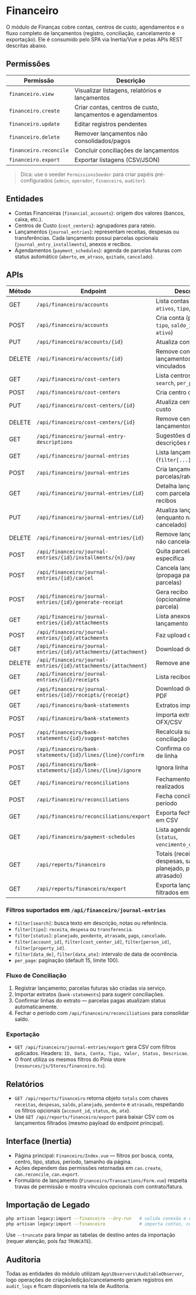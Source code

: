 # Financeiro

O módulo de Finanças cobre contas, centros de custo, agendamentos e o fluxo
completo de lançamentos (registro, conciliação, cancelamento e exportação). Ele
é consumido pelo SPA via Inertia/Vue e pelas APIs REST descritas abaixo.

## Permissões

| Permissão              | Descrição                                                  |
| ---------------------- | ---------------------------------------------------------- |
| `financeiro.view`      | Visualizar listagens, relatórios e lançamentos             |
| `financeiro.create`    | Criar contas, centros de custo, lançamentos e agendamentos |
| `financeiro.update`    | Editar registros pendentes                                 |
| `financeiro.delete`    | Remover lançamentos não consolidados/pagos                 |
| `financeiro.reconcile` | Concluir conciliações de lançamentos                       |
| `financeiro.export`    | Exportar listagens (CSV/JSON)                              |

> Dica: use o seeder `PermissionsSeeder` para criar papéis pré-configurados
> (`admin`, `operador`, `financeiro`, `auditor`).

## Entidades

- Contas Financeiras (`financial_accounts`): origem dos valores (bancos, caixa,
  etc.).
- Centros de Custo (`cost_centers`): agrupadores para rateio.
- Lançamentos (`journal_entries`): representam receitas, despesas ou
  transferências. Cada lançamento possui parcelas opcionais
  (`journal_entry_installments`), anexos e recibos.
- Agendamentos (`payment_schedules`): agenda de parcelas futuras com status
  automático (`aberto`, `em_atraso`, `quitado`, `cancelado`).

## APIs

| Método | Endpoint                                                        | Descrição                                                           |
| ------ | ---------------------------------------------------------------- | ------------------------------------------------------------------- |
| GET    | `/api/financeiro/accounts`                                      | Lista contas com filtros `ativos`, `tipo`, `per_page`               |
| POST   | `/api/financeiro/accounts`                                      | Cria conta (permite `tipo`, `saldo_inicial`, `ativo`)               |
| PUT    | `/api/financeiro/accounts/{id}`                                 | Atualiza conta                                                      |
| DELETE | `/api/financeiro/accounts/{id}`                                 | Remove conta sem lançamentos vinculados                             |
| GET    | `/api/financeiro/cost-centers`                                  | Lista centros com `search`, `per_page`                              |
| POST   | `/api/financeiro/cost-centers`                                  | Cria centro de custo                                                |
| PUT    | `/api/financeiro/cost-centers/{id}`                             | Atualiza centro de custo                                            |
| DELETE | `/api/financeiro/cost-centers/{id}`                             | Remove centro sem lançamentos                                       |
| GET    | `/api/financeiro/journal-entry-descriptions`                    | Sugestões de descrições recorrentes                                 |
| GET    | `/api/financeiro/journal-entries`                               | Lista lançamentos (`filter[...]`, `per_page`)                       |
| POST   | `/api/financeiro/journal-entries`                               | Cria lançamento com parcelas/rateios/anexos                         |
| GET    | `/api/financeiro/journal-entries/{id}`                           | Detalha lançamento com parcelas, anexos e recibos                   |
| PUT    | `/api/financeiro/journal-entries/{id}`                           | Atualiza lançamento (enquanto não cancelado)                        |
| DELETE | `/api/financeiro/journal-entries/{id}`                           | Remove lançamento não cancelado                                     |
| POST   | `/api/financeiro/journal-entries/{id}/installments/{n}/pay`     | Quita parcela específica                                            |
| POST   | `/api/financeiro/journal-entries/{id}/cancel`                   | Cancela lançamento (propaga para parcelas)                          |
| POST   | `/api/financeiro/journal-entries/{id}/generate-receipt`         | Gera recibo em PDF (opcionalmente por parcela)                      |
| GET    | `/api/financeiro/journal-entries/{id}/attachments`              | Lista anexos do lançamento                                          |
| POST   | `/api/financeiro/journal-entries/{id}/attachments`              | Faz upload de anexos                                                |
| GET    | `/api/financeiro/journal-entries/{id}/attachments/{attachment}` | Download do anexo                                                   |
| DELETE | `/api/financeiro/journal-entries/{id}/attachments/{attachment}` | Remove anexo                                                        |
| GET    | `/api/financeiro/journal-entries/{id}/receipts`                 | Lista recibos gerados                                               |
| GET    | `/api/financeiro/journal-entries/{id}/receipts/{receipt}`       | Download do recibo em PDF                                           |
| GET    | `/api/financeiro/bank-statements`                               | Extratos importados                                                 |
| POST   | `/api/financeiro/bank-statements`                               | Importa extrato OFX/CSV                                             |
| POST   | `/api/financeiro/bank-statements/{id}/suggest-matches`          | Recalcula sugestões de conciliação                                  |
| POST   | `/api/financeiro/bank-statements/{id}/lines/{line}/confirm`     | Confirma conciliação de linha                                       |
| POST   | `/api/financeiro/bank-statements/{id}/lines/{line}/ignore`      | Ignora linha do extrato                                             |
| GET    | `/api/financeiro/reconciliations`                               | Fechamentos realizados                                              |
| POST   | `/api/financeiro/reconciliations`                               | Fecha conciliação de período                                        |
| GET    | `/api/financeiro/reconciliations/export`                        | Exporta fechamentos em CSV                                          |
| GET    | `/api/financeiro/payment-schedules`                             | Lista agendamentos (`status`, `vencimento_de/ate`)                  |
| GET    | `/api/reports/financeiro`                                       | Totais (receitas, despesas, saldo, planejado, pendente, atrasado)   |
| GET    | `/api/reports/financeiro/export`                                | Exporta lançamentos filtrados em CSV                                |

### Filtros suportados em `/api/financeiro/journal-entries`

- `filter[search]`: busca texto em descrição, notas ou referência.
- `filter[tipo]`: `receita`, `despesa` ou `transferencia`.
- `filter[status]`: `planejado`, `pendente`, `atrasado`, `pago`, `cancelado`.
- `filter[account_id]`, `filter[cost_center_id]`, `filter[person_id]`,
  `filter[property_id]`.
- `filter[data_de]`, `filter[data_ate]`: intervalo de data de ocorrência.
- `per_page`: paginação (default 15, limite 100).

### Fluxo de Conciliação

1. Registrar lançamento; parcelas futuras são criadas via serviço.
2. Importar extratos (`bank-statements`) para sugerir conciliações.
3. Confirmar linhas do extrato — parcelas pagas atualizam status automaticamente.
4. Fechar o período com `/api/financeiro/reconciliations` para consolidar saldo.

### Exportação

- `GET /api/financeiro/journal-entries/export` gera CSV com filtros aplicados.
  Headers: `ID, Data, Conta, Tipo, Valor, Status, Descricao`.
- O front utiliza os mesmos filtros do Pinia store
  (`resources/js/Stores/financeiro.ts`).

## Relatórios

- `GET /api/reports/financeiro` retorna objeto `totals` com chaves `receitas`,
  `despesas`, `saldo`, `planejado`, `pendente` e `atrasado`, respeitando os
  filtros opcionais (`account_id`, `status`, `de`, `ate`).
- Use `GET /api/reports/financeiro/export` para baixar CSV com os lançamentos
  filtrados (mesmo payload do endpoint principal).

## Interface (Inertia)

- Página principal: `Financeiro/Index.vue` — filtros por busca, conta, centro,
  tipo, status, período, tamanho da página.
- Ações dependem das permissões retornadas em `can.create`, `can.reconcile`,
  `can.export`.
- Formulário de lançamento (`Financeiro/Transactions/Form.vue`) respeita travas
  de permissão e mostra vínculos opcionais com contrato/fatura.

## Importação de Legado

```bash
php artisan legacy:import --financeiro --dry-run   # valida conexão e exibe estatísticas
php artisan legacy:import --financeiro             # importa contas, centros, lançamentos e agendas
```

Use `--truncate` para limpar as tabelas de destino antes da importação (requer
atenção, pois faz `TRUNCATE`).

## Auditoria

Todas as entidades do módulo utilizam `App\Observers\AuditableObserver`, logo
operações de criação/edição/cancelamento geram registros em `audit_logs` e ficam
disponíveis na tela de Auditoria.

